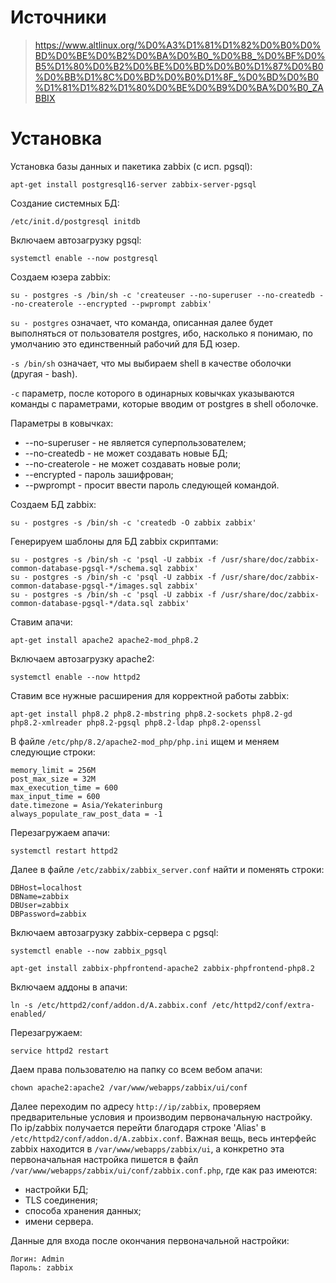 # Источники
> https://www.altlinux.org/%D0%A3%D1%81%D1%82%D0%B0%D0%BD%D0%BE%D0%B2%D0%BA%D0%B0_%D0%B8_%D0%BF%D0%B5%D1%80%D0%B2%D0%BE%D0%BD%D0%B0%D1%87%D0%B0%D0%BB%D1%8C%D0%BD%D0%B0%D1%8F_%D0%BD%D0%B0%D1%81%D1%82%D1%80%D0%BE%D0%B9%D0%BA%D0%B0_ZABBIX
# Установка

Установка базы данных и пакетика zabbix (с исп. pgsql):
```
apt-get install postgresql16-server zabbix-server-pgsql
```
Создание системных БД:
```
/etc/init.d/postgresql initdb
```
Включаем автозагрузку pgsql:
```
systemctl enable --now postgresql
```
Создаем юзера zabbix:
```
su - postgres -s /bin/sh -c 'createuser --no-superuser --no-createdb --no-createrole --encrypted --pwprompt zabbix'
```
`su - postgres` означает, что команда, описанная далее будет выполняться от пользователя postgres, ибо, насколько я понимаю, по умолчанию это единственный рабочий для БД юзер.

`-s /bin/sh` означает, что мы выбираем shell в качестве оболочки (другая - bash).

`-c` параметр, после которого в одинарных ковычках указываются команды с параметрами, которые вводим от postgres в shell оболочке.

Параметры в ковычках:
- --no-superuser - не является суперпользователем;
- --no-createdb - не может создавать новые БД;
- --no-createrole - не может создавать новые роли;
- --encrypted - пароль зашифрован;
- --pwprompt - просит ввести пароль следующей командой.

Создаем БД zabbix:
```
su - postgres -s /bin/sh -c 'createdb -O zabbix zabbix'
```

Генерируем шаблоны для БД zabbix скриптами:
```
su - postgres -s /bin/sh -c 'psql -U zabbix -f /usr/share/doc/zabbix-common-database-pgsql-*/schema.sql zabbix'
su - postgres -s /bin/sh -c 'psql -U zabbix -f /usr/share/doc/zabbix-common-database-pgsql-*/images.sql zabbix'
su - postgres -s /bin/sh -c 'psql -U zabbix -f /usr/share/doc/zabbix-common-database-pgsql-*/data.sql zabbix'
```

Ставим апачи:
```
apt-get install apache2 apache2-mod_php8.2
```

Включаем автозагрузку apache2:
```
systemctl enable --now httpd2
```

Ставим все нужные расширения для корректной работы zabbix:
```
apt-get install php8.2 php8.2-mbstring php8.2-sockets php8.2-gd php8.2-xmlreader php8.2-pgsql php8.2-ldap php8.2-openssl
```

В файле `/etc/php/8.2/apache2-mod_php/php.ini` ищем и меняем следующие строки:
```
memory_limit = 256M
post_max_size = 32M
max_execution_time = 600
max_input_time = 600
date.timezone = Asia/Yekaterinburg
always_populate_raw_post_data = -1
```

Перезагружаем апачи:
```
systemctl restart httpd2
```

Далее в файле `/etc/zabbix/zabbix_server.conf` найти и поменять строки:
```
DBHost=localhost
DBName=zabbix
DBUser=zabbix
DBPassword=zabbix
```

Включаем автозагрузку zabbix-сервера с pgsql:
```
systemctl enable --now zabbix_pgsql
```


```
apt-get install zabbix-phpfrontend-apache2 zabbix-phpfrontend-php8.2
```

Включаем аддоны в апачи:
```
ln -s /etc/httpd2/conf/addon.d/A.zabbix.conf /etc/httpd2/conf/extra-enabled/
```

Перезагружаем:
```
service httpd2 restart
```

Даем права пользователю на папку со всем вебом апачи:
```
chown apache2:apache2 /var/www/webapps/zabbix/ui/conf
```

Далее переходим по адресу `http://ip/zabbix`, проверяем предварительные условия и производим первоначальную настройку. 
По ip/zabbix получается перейти благодаря строке 'Alias' в `/etc/httpd2/conf/addon.d/A.zabbix.conf`.
Важная вещь, весь интерфейс zabbix находится в `/var/www/webapps/zabbix/ui`, а конкретно эта первоначальная настройка пишется в файл `/var/www/webapps/zabbix/ui/conf/zabbix.conf.php`, где как раз имеются:
- настройки БД;
- TLS соединения;
- способа хранения данных;
- имени сервера.

Данные для входа после окончания первоначальной настройки:
```
Логин: Admin
Пароль: zabbix
```
